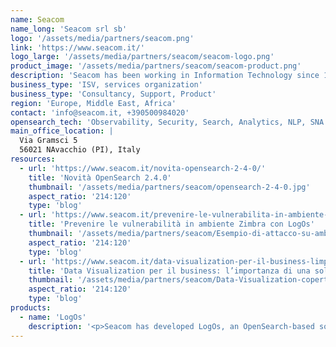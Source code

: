 ```yaml
---
name: Seacom
name_long: 'Seacom srl sb'
logo: '/assets/media/partners/seacom.png'
link: 'https://www.seacom.it/'
logo_large: '/assets/media/partners/seacom/seacom-logo.png'
product_image: '/assets/media/partners/seacom/seacom-product.png'
description: 'Seacom has been working in Information Technology since 1999, offering professional services to enterprise-level companies and public administrations on Open Source software. Our main offerings are email and collaboration, data management architectures, cybersecurity, and Cloud Native infrastructures. Seacom has been main Elastic&apos;s partner in Italy since 2013, gaining strong product experience, and certifications in developing enterprise-level projects.'
business_type: 'ISV, services organization'
business_type: 'Consultancy, Support, Product'
region: 'Europe, Middle East, Africa'
contact: 'info@seacom.it, +390500984020'
opensearch_tech: 'Observability, Security, Search, Analytics, NLP, SNA'
main_office_location: |
  Via Gramsci 5
  56021 NAvacchio (PI), Italy
resources:
  - url: 'https://www.seacom.it/novita-opensearch-2-4-0/'
    title: 'Novità OpenSearch 2.4.0'
    thumbnail: '/assets/media/partners/seacom/opensearch-2-4-0.jpg'
    aspect_ratio: '214:120'
    type: 'blog'
  - url: 'https://www.seacom.it/prevenire-le-vulnerabilita-in-ambiente-zimbra-con-logos/'
    title: 'Prevenire le vulnerabilità in ambiente Zimbra con LogOs'
    thumbnail: '/assets/media/partners/seacom/Esempio-di-attacco-su-ambiente-Zimbra.jpg'
    aspect_ratio: '214:120'
    type: 'blog'
  - url: 'https://www.seacom.it/data-visualization-per-il-business-limportanza-di-una-soluzione-completa-per-la-reportistica/'
    title: 'Data Visualization per il business: l’importanza di una soluzione completa per la reportistica'
    thumbnail: '/assets/media/partners/seacom/Data-Visualization-copertina.png'
    aspect_ratio: '214:120'
    type: 'blog'
products:
  - name: 'LogOs'
    description: '<p>Seacom has developed LogOs, an OpenSearch-based solution that ensures, starting with log analysis, a comprehensive monitoring system for security and compliance management.</p><p>Seacom services leverage OpenSearch with the goal of optimizing IT architectures from the perspectives of log search and management, resource indexing, system observability, and security.</p><p>We have a deep knowledge of search challenges in documents, social network data, e-commerce content, etc.</p><p>Our experience in data management has given us the ability to develop custom connectors that can integrate OpenSearch technology with other BI solutions and visualization tools.</p>'
---
```

